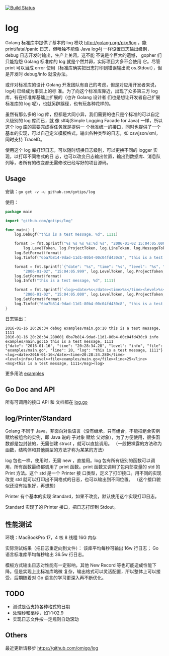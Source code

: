 [![Build Status](https://travis-ci.org/gotips/log.svg?branch=develop)](https://travis-ci.org/gotips/log)

log
===

Golang 标准库中提供了基本的 log 模块 http://golang.org/pkg/log ，能 print/fatal/panic
日志，但唯独不能像 Java log4j 一样设置日志输出级别， debug 日志开发时输出，生产上关闭。这不能
不说是个巨大的遗憾， gopher 们只能抱怨 Golang 标准库的 log 就是个然并卵，实际项目大多不会使用
它。尽管 print 可以当成 error 使用（标准库确实把日志打印到错误输出流 os.Stdout），但是开发时
 debug/info 就没办法。

或许对标准库的设计 Golang 开发团队有自己的考虑，但是对应用开发者来说，log4j 已经成为事实上的标
准。为了向这个标准库靠近，出现了众多第三方 log 库，有在标准库基础上扩展的（也许 Golang 设计者
们也是想让开发者自己扩展标准库的 log 呢），也就另辟蹊径，也有玩各种花样的。

虽然有那么多的 log 库，但都是大同小异，我们需要的也只是个标准的可以自定义级别的 log 库而已，就
像 slf4j(Simple Logging Facade for Java) 一样，所以这个 log 库的需要完成得任务就是提供一
个标准统一的接口，同时也提供了一个基本的实现，可以自己定义模板格式，输出各种类型的日志，如
csv/json/xml，同时支持 TraceID。

使用这个 log 库打印日志，可以随时切换日志级别，可以更换不同的 logger 实现，以打印不同格式的日
志，也可以改变日志输出位置，输出到数据库、消息队列等，者所有的改变都无需修改已经写好的项目源码。


Usage
-----

安装：`go get -v -u github.com/gotips/log`

使用：
``` go
package main

import "github.com/gotips/log"

func main() {
    log.Debugf("this is a test message, %d", 1111)

	format := fmt.Sprintf("%s %s %s %s:%d %s", "2006-01-02 15:04:05.000000", log.TagToken,
		log.LevelToken, log.ProjectToken, log.LineToken, log.MessageToken)
	log.SetFormat(format)
	log.Tinfof("6ba7b814-9dad-11d1-80b4-00c04fd430c8", "this is a test message, %d", 1111)

	format = fmt.Sprintf(`{"date": "%s", "time": "%s", "level": "%s", "file": "%s", "line": %d, "log": "%s"}`,
		"2006-01-02", "15:04:05.999", log.LevelToken, log.ProjectToken, log.LineToken, log.MessageToken)
	log.SetFormat(format)
	log.Infof("this is a test message, %d", 1111)

	format = fmt.Sprintf(`<log><date>%s</date><time>%s</time><level>%s</level><file>%s</file><line>%d</line><msg>%s</msg><log>`,
		"2006-01-02", "15:04:05.000", log.LevelToken, log.ProjectToken, log.LineToken, log.MessageToken)
	log.SetFormat(format)
	log.Tinfof("6ba7b814-9dad-11d1-80b4-00c04fd430c8", "this is a test message, %d", 1111)
}
```
日志输出：
```
2016-01-16 20:28:34 debug examples/main.go:10 this is a test message, 1111
2016-01-16 20:28:34.280601 6ba7b814-9dad-11d1-80b4-00c04fd430c8 info examples/main.go:15 this is a test message, 1111
{"date": "2016-01-16", "time": "20:28:34.28", "level": "info", "file": "examples/main.go", "line": 20, "log": "this is a test message, 1111"}
<log><date>2016-01-16</date><time>20:28:34.280</time><level>info</level><file>examples/main.go</file><line>25</line><msg>this is a test message, 1111</msg><log>

```

更多用法 [examples](examples/main.go)


Go Doc and API
--------------

所有可调用的接口 API 和 文档都在 [log.go](log.go)


log/Printer/Standard
--------------------

Golang 不同于 Java，非面向对象语言（没有继承，只有组合，不能把组合实例赋给被组合的实例，即 Java
说的 子对象 赋给 父对象），为了方便使用，很多函数都是包封装的，无需创建 struct ，就可以直接调用。
（一般把裸露的方法称为函数，结构体和其他类型的方法才称为某某的方法）

log 包也一样，使用时，无需 new ，直接用。log 包有所有级别的函数可以调用，所有函数最终都调用了
print 函数。print 函数又调用了包内部变量的 std 的 Print 方法。这个 std 是一个 Printer 接
口类型，定义了打印接口。用不同的实现改变 std 就可以打印出不同格式的日志，也可以输出到不同位置。
（这个接口貌似还没有抽象好，再想想）

Printer 有个基本的实现 Standard，如果不改变，默认使用这个实现打印日志。

Standard 实现了的 Printer 接口，把日志打印到 Stdout。


性能测试
-------

环境：MacBookPro 17，4 核 8 线程 16G 内存

实际测试结果（把日志重定向到文件）：
该库平均每秒可输出 16w 行日志；
Go 语言标准库平均每秒输出 36.5w 行日志。

模板方式输出日志对性能有一定影响，其他 New Record 等也可能造成性能下降。但是实现上比标准库略微
复杂，输出格式可以灵活配置，所以整体上可以接受，后期随着对 Go 语言的学习更深入再不断优化。


TODO
----

* 测试是否支持各种格式的日期
* 处理秒和毫秒，如1:1:02.9
* 实现日志文件按一定规则自动滚动


Others
------

最近更新请移步 https://github.com/omigo/log
